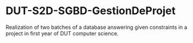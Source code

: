 # DUT-S2D-SGBD-GestionDeProjet

Realization of two batches of a database answering given constraints in a project in first year of DUT computer science.
